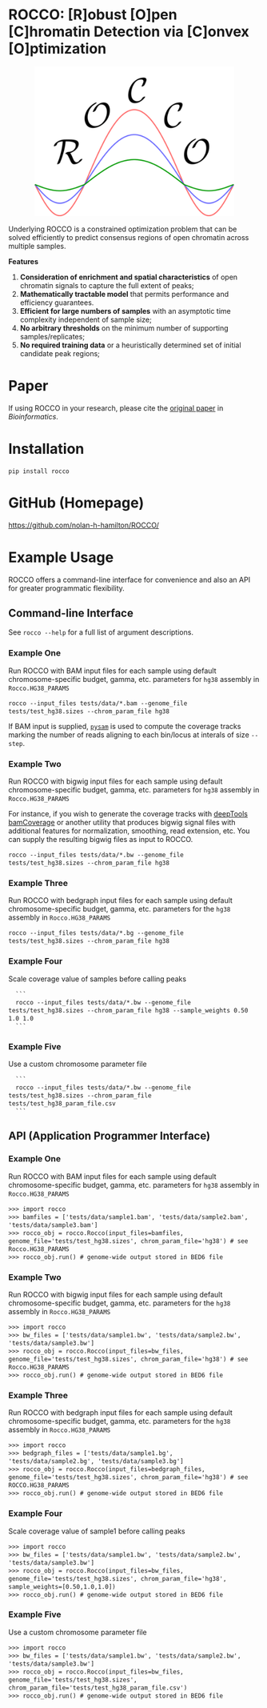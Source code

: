 # ROCCO: [R]obust [O]pen [C]hromatin Detection via [C]onvex [O]ptimization

<p align="center">
<img width="400" alt="logo" src="docs/logo.png">

Underlying ROCCO is a constrained optimization problem that can be
solved efficiently to predict consensus regions of open chromatin across
multiple samples.

**Features**

1. **Consideration of enrichment and spatial characteristics** of open chromatin signals to capture the full extent of peaks;
2. **Mathematically tractable model** that permits performance and efficiency guarantees.
3. **Efficient for large numbers of samples** with an asymptotic time complexity independent of sample size;
4. **No arbitrary thresholds** on the minimum number of supporting samples/replicates;
5. **No required training data** or a heuristically determined set of initial candidate peak regions;


# Paper

If using ROCCO in your research, please cite the [original paper](https://doi.org/10.1093/bioinformatics/btad725) in *Bioinformatics*.

# Installation

   ```
   pip install rocco
   ```

# GitHub (Homepage)

https://github.com/nolan-h-hamilton/ROCCO/

# Example Usage

ROCCO offers a command-line interface for convenience and also an API for greater programmatic flexibility.

## Command-line Interface

See `rocco --help` for a full list of argument descriptions.

### Example One

Run ROCCO with BAM input files for each sample using default
chromosome-specific budget, gamma, etc. parameters for `hg38` assembly
in `Rocco.HG38_PARAMS`

   ```
   rocco --input_files tests/data/*.bam --genome_file tests/test_hg38.sizes --chrom_param_file hg38
   ```

If BAM input is supplied, [`pysam`](https://pysam.readthedocs.io/en/stable/) is used to compute the coverage tracks marking
the number of reads aligning to each bin/locus at interals of size `--step`.


### Example Two

Run ROCCO with bigwig input files for each sample using default
chromosome-specific budget, gamma, etc. parameters for `hg38` assembly
in `Rocco.HG38_PARAMS`

For instance, if you wish to generate the coverage tracks with
[deepTools
bamCoverage](https://deeptools.readthedocs.io/en/develop/content/tools/bamCoverage.html)
or another utility that produces bigwig signal files with additional
features for normalization, smoothing, read extension, etc. You can
supply the resulting bigwig files as input to ROCCO.


   ```
   rocco --input_files tests/data/*.bw --genome_file tests/test_hg38.sizes --chrom_param_file hg38
   ```

### Example Three

Run ROCCO with bedgraph input files for each sample using default
chromosome-specific budget, gamma, etc. parameters for the `hg38`
assembly in `Rocco.HG38_PARAMS`

   ```
   rocco --input_files tests/data/*.bg --genome_file tests/test_hg38.sizes --chrom_param_file hg38
   ```

### Example Four

Scale coverage value of samples before calling peaks

      ```
      rocco --input_files tests/data/*.bw --genome_file tests/test_hg38.sizes --chrom_param_file hg38 --sample_weights 0.50 1.0 1.0
      ```

### Example Five

Use a custom chromosome parameter file

      ```
      rocco --input_files tests/data/*.bw --genome_file tests/test_hg38.sizes --chrom_param_file tests/test_hg38_param_file.csv
      ```

## API (Application Programmer Interface)

### Example One

Run ROCCO with BAM input files for each sample using default
chromosome-specific budget, gamma, etc. parameters for `hg38` assembly
in `Rocco.HG38_PARAMS`

   ```
   >>> import rocco
   >>> bamfiles = ['tests/data/sample1.bam', 'tests/data/sample2.bam', 'tests/data/sample3.bam']
   >>> rocco_obj = rocco.Rocco(input_files=bamfiles, genome_file='tests/test_hg38.sizes', chrom_param_file='hg38') # see Rocco.HG38_PARAMS
   >>> rocco_obj.run() # genome-wide output stored in BED6 file
   ```

### Example Two

Run ROCCO with bigwig input files for each sample using default
chromosome-specific budget, gamma, etc. parameters for the `hg38`
assembly in `Rocco.HG38_PARAMS`

   ```
   >>> import rocco
   >>> bw_files = ['tests/data/sample1.bw', 'tests/data/sample2.bw', 'tests/data/sample3.bw']
   >>> rocco_obj = rocco.Rocco(input_files=bw_files, genome_file='tests/test_hg38.sizes', chrom_param_file='hg38') # see Rocco.HG38_PARAMS
   >>> rocco_obj.run() # genome-wide output stored in BED6 file
   ```

### Example Three

Run ROCCO with bedgraph input files for each sample using default
chromosome-specific budget, gamma, etc. parameters for the `hg38`
assembly in `Rocco.HG38_PARAMS`

   ```
   >>> import rocco
   >>> bedgraph_files = ['tests/data/sample1.bg', 'tests/data/sample2.bg', 'tests/data/sample3.bg']
   >>> rocco_obj = rocco.Rocco(input_files=bedgraph_files, genome_file='tests/test_hg38.sizes', chrom_param_file='hg38') # see ROCCO.HG38_PARAMS
   >>> rocco_obj.run() # genome-wide output stored in BED6 file
   ```

### Example Four

Scale coverage value of sample1 before calling peaks

   ```
   >>> import rocco
   >>> bw_files = ['tests/data/sample1.bw', 'tests/data/sample2.bw', 'tests/data/sample3.bw']
   >>> rocco_obj = rocco.Rocco(input_files=bw_files, genome_file='tests/test_hg38.sizes', chrom_param_file='hg38', sample_weights=[0.50,1.0,1.0])
   >>> rocco_obj.run() # genome-wide output stored in BED6 file
   ```

### Example Five

Use a custom chromosome parameter file

   ```
   >>> import rocco
   >>> bw_files = ['tests/data/sample1.bw', 'tests/data/sample2.bw', 'tests/data/sample3.bw']
   >>> rocco_obj = rocco.Rocco(input_files=bw_files, genome_file='tests/test_hg38.sizes', chrom_param_file='tests/test_hg38_param_file.csv')
   >>> rocco_obj.run() # genome-wide output stored in BED6 file
   ```
